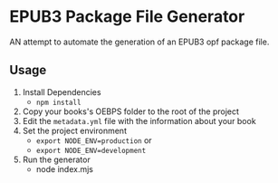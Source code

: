 # EPUB3 Package File Generator

AN attempt to automate the generation of an EPUB3 opf package file.

## Usage

1. Install Dependencies
   * `npm install`
2. Copy your books's OEBPS folder to the root of the project
3. Edit the `metadata.yml` file with the information about your book
4. Set the project environment
   * `export NODE_ENV=production` or
   * `export NODE_ENV=development`
5. Run the generator
   * node index.mjs
